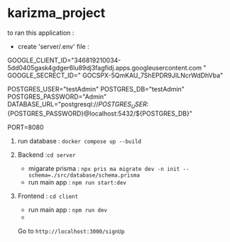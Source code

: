 # karizma_project

to ran this application :

- create 'server/.env' file :

GOOGLE_CLIENT_ID="346819210034-5dd0405gask4gdger6lu89dj3fagfidj.apps.googleusercontent.com "
GOOGLE_SECRECT_ID=" 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"


POSTGRES_USER="testAdmin"
POSTGRES_DB="testAdmin"
POSTGRES_PASSWORD="Admin"
DATABASE_URL="postgresql://${POSTGRES_USER}:${POSTGRES_PASSWORD}@localhost:5432/${POSTGRES_DB}"



PORT=8080


1. run database : `docker compose up --build`
2. Backend :`cd server `

   - migarate prisma : `npx pris ma migrate dev -n init --schema=./src/database/schema.prisma`
   - run main app : `npm run start:dev`

3. Frontend : `cd client `

   - run main app : `npm run dev `
   - 
   Go to `http://localhost:3000/signUp `
